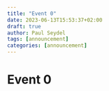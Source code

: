 ```yaml
---
title: "Event 0"
date: 2023-06-13T15:53:37+02:00
draft: true
author: Paul Seydel
tags: [announcement]
categories: [announcement]
---
```


# Event 0
